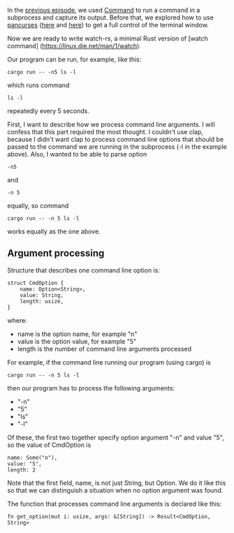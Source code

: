 In the
[previous episode](https://ajanicij.hashnode.dev/running-commands-in-a-subprocess),
we used
[Command](https://doc.rust-lang.org/std/process/struct.Command.html)
to run a command in a subprocess and capture its output. Before that, we
explored how to use
[pancurses](https://docs.rs/pancurses/latest/pancurses/)
([here](https://ajanicij.hashnode.dev/programming-curses-in-rust) and
[here](https://ajanicij.hashnode.dev/programming-curses-in-rust-part-2))
to get a full control of the terminal window.

Now we are ready to write watch-rs, a minimal Rust version of
[watch command] (https://linux.die.net/man/1/watch).

Our program can be run, for example, like this:

    cargo run -- -n5 ls -l

which runs command

    ls -l

repeatedly every 5 seconds.

First, I want to describe how we process command line arguments. I will confess
that this part required the most thought. I couldn't use clap, because I didn't
want clap to process command line options that should be passed to the command
we are running in the subprocess (-l in the example above). Also, I wanted to
be able to parse option

    -n5

and

    -n 5

equally, so command

    cargo run -- -n 5 ls -l

works equally as the one above.

## Argument processing

Structure that describes one command line option is:

```
struct CmdOption {
    name: Option<String>,
    value: String,
    length: usize,
}
```

where:

- name is the option name, for example "n"
- value is the option value, for example "5"
- length is the number of command line arguments processed

For example, if the command line running our program (using cargo) is

    cargo run -- -n 5 ls -l

then our program has to process the following arguments:

- "-n"
- "5"
- "ls"
- "-l"

Of these, the first two together specify option argument "-n" and value
"5", so the value of CmdOption is

```
name: Some("n"),
value: "5",
length: 2
```

Note that the first field, name, is not just String, but Option<String>.
We do it like this so that we can distinguish a situation when no option
argument was found.

The function that processes command line arguments is declared like this:

    fn get_option(mut i: usize, args: &[String]) -> Result<CmdOption, String>

